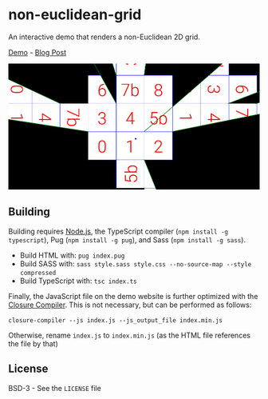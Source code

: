 # non-euclidean-grid

An interactive demo that renders a non-Euclidean 2D grid.

[Demo](https://dennis.life/demo/non-euclidean-grid/) - [Blog Post](https://blog.dennis.life/2020/08/05/non-euclidean-grid/)

![Non-Euclidean Grid](example.png)

## Building

Building requires [Node.js](https://nodejs.org/), the TypeScript compiler (`npm install -g typescript`), Pug (`npm install -g pug`), and Sass (`npm install -g sass`).

* Build HTML with: `pug index.pug`
* Build SASS with: `sass style.sass style.css --no-source-map --style compressed`
* Build TypeScript with: `tsc index.ts`

Finally, the JavaScript file on the demo website is further optimized with the [Closure Compiler](https://developers.google.com/closure/compiler). This is not necessary, but can be performed as follows:
```
closure-compiler --js index.js --js_output_file index.min.js
```
Otherwise, rename `index.js` to `index.min.js` (as the HTML file references the file by that)

## License
BSD-3 - See the `LICENSE` file
